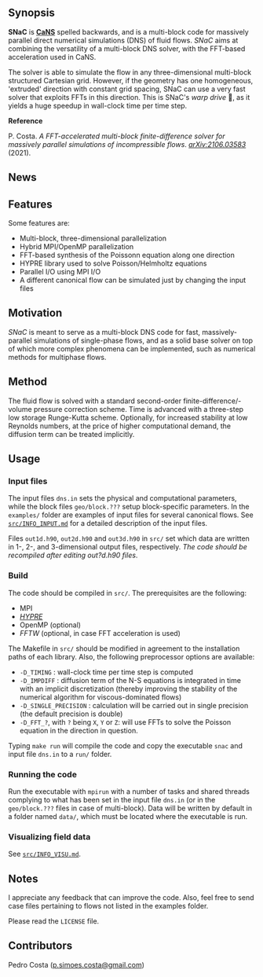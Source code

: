 ## Synopsis

**SNaC** is [**CaNS**](https://github.com/p-costa/CaNS) spelled backwards, and is a multi-block code for massively parallel direct numerical simulations (DNS) of fluid flows. *SNaC* aims at combining the versatility of a multi-block DNS solver, with the FFT-based acceleration used in CaNS.

The solver is able to simulate the flow in any three-dimensional multi-block structured Cartesian grid. However, if the geometry has one homogeneous, 'extruded' direction with constant grid spacing, SNaC can use a very fast solver that exploits FFTs in this direction. This is SNaC's *warp drive* :rocket:, as it yields a huge speedup in wall-clock time per time step.

**Reference**

P. Costa. *A FFT-accelerated multi-block finite-difference solver for massively parallel simulations of incompressible flows*. [*arXiv:2106.03583*](https://arxiv.org/pdf/2106.03583.pdf) (2021).

## News

## Features

Some features are:

 * Multi-block, three-dimensional parallelization
 * Hybrid MPI/OpenMP parallelization
 * FFT-based synthesis of the Poissonn equation along one direction
 * HYPRE library used to solve Poisson/Helmholtz equations
 * Parallel I/O using MPI I/O
 * A different canonical flow can be simulated just by changing the input files

## Motivation

*SNaC* is meant to serve as a multi-block DNS code for fast, massively-parallel simulations of single-phase flows, and as a solid base solver on top of which more complex phenomena can be implemented, such as numerical methods for multiphase flows.

## Method

The fluid flow is solved with a standard second-order finite-difference/-volume pressure correction scheme. Time is advanced with a three-step low storage Runge-Kutta scheme. Optionally, for increased stability at low Reynolds numbers, at the price of higher computational demand, the diffusion term can be treated implicitly.

## Usage

### Input files

The input files `dns.in` sets the physical and computational parameters, while the block files `geo/block.???` setup block-specific parameters. In the `examples/` folder are examples of input files for several canonical flows. See [`src/INFO_INPUT.md`](src/INFO_INPUT.md) for a detailed description of the input files.

Files `out1d.h90`, `out2d.h90` and `out3d.h90` in `src/` set which data are written in 1-, 2-, and 3-dimensional output files, respectively. *The code should be recompiled after editing out?d.h90 files*.

### Build

The code should be compiled in `src/`. The prerequisites are the following:

 * MPI
 * [*HYPRE*](https://github.com/hypre-space/hypre)
 * OpenMP (optional)
 * *FFTW* (optional, in case FFT acceleration is used)

The Makefile in `src/` should be modified in agreement to the installation paths of each library. Also, the following preprocessor options are available:

 * `-D_TIMING`           : wall-clock time per time step is computed
 * `-D_IMPDIFF`          : diffusion term of the N-S equations is integrated in time with an implicit discretization (thereby improving the stability of the numerical algorithm for viscous-dominated flows)
 * `-D_SINGLE_PRECISION` : calculation will be carried out in single precision (the default precision is double)
 * `-D_FFT_?`, with `?` being `X`, `Y` or `Z`: will use FFTs to solve the Poisson equation in the direction in question.

Typing `make run` will compile the code and copy the executable `snac` and input file `dns.in` to a `run/` folder.

### Running the code

Run the executable with `mpirun` with a number of tasks and shared threads complying to what has been set in the input file `dns.in` (or in the `geo/block.???` files in case of multi-block). Data will be written by default in a folder named `data/`, which must be located where the executable is run.

### Visualizing field data

See [`src/INFO_VISU.md`](src/INFO_VISU.md).

## Notes

I appreciate any feedback that can improve the code. Also, feel free to send case files pertaining to flows not listed in the examples folder.

Please read the `LICENSE` file.

## Contributors

Pedro Costa (p.simoes.costa@gmail.com)
